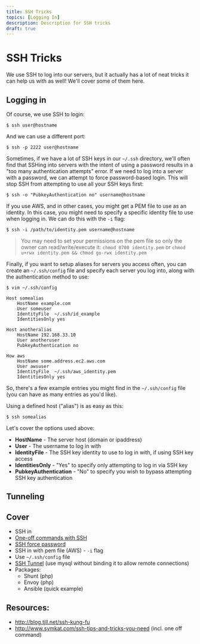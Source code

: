 ```yaml
---
title: SSH Tricks
topics: [Logging In]
description: Description for SSH tricks
draft: true
---
```

# SSH Tricks

We use SSH to log into our servers, but it actually has a lot of neat tricks it can help us with as well! We'll cover some of them here.

## Logging in

Of course, we use SSH to login:

	$ ssh user@hostname

And we can use a different port:

	$ ssh -p 2222 user@hostname	

Sometimes, if we have a lot of SSH keys in our `~/.ssh` directory, we'll often find that SSHing into servers with the intent of using a password results in a "too many authentication attempts" error. If we need to log into a server with a password, we can attempt to force password-based login. This will stop SSH from attempting to use all your SSH keys first:

	$ ssh -o "PubkeyAuthentication no" username@hostname

If you use AWS, and in other cases, you might get a PEM file to use as an identity. In this case, you might need to specify a specific identity file to use when logging in. We can do this with the `-i` flag:

	$ ssh -i /path/to/identity.pem username@hostname
	
> You may need to set your permissions on the pem file so only the owner can read/write/execute it: `chmod 0700 identity.pem` or `chmod u+rwx identity.pem && chmod go-rwx identity.pem`

Finally, if you want to setup aliases for servers you access often, you can create an `~/.ssh/config` file and specify each server you log into, along with the authentication method to use:

	$ vim ~/.ssh/config
	
	Host somealias
		HostName example.com
		User someuser
		IdentityFile  ~/.ssh/id_example
		IdentitiesOnly yes
		
	Host anotheralias
		HostName 192.168.33.10
		User anotheruser
		PubkeyAuthentication no
	
	How aws
		HostName some.address.ec2.aws.com
		User awsuser
		IdentityFile  ~/.ssh/aws_identity.pem
		IdentitiesOnly yes

So, there's a few example entries you might find in the `~/.ssh/config` file (you can have as many entries as you'd like).

Using a defined host ("alias") is as easy as this:

	$ ssh somealias

Let's cover the options used above:

* **HostName** - The server host (domain or ipaddress)
* **User** - The username to log in with
* **IdentityFile** - The SSH key identity to use to log in with, if using SSH key access
* **IdentitiesOnly**  - "Yes" to specify only attempting to log in via SSH key
* **PubkeyAuthentication** - "No" to specify you wish to bypass attempting SSH key authentication

## Tunneling



## Cover

* SSH in
* [One-off commands with SSH](http://www.symkat.com/ssh-tips-and-tricks-you-need)
* [SSH force password](http://bijayrungta.com/force-ssh-to-use-password-instead-of-public-key)
* SSH in with pem file (AWS) - `-i` flag
* Use `~/.ssh/config` file
* [SSH Tunnel](http://blog.sensible.io/2014/05/17/ssh-tunnel-local-and-remote-port-forwarding-explained-with-examples.html) (use mysql without binding it to allow remote connections)
* Packages:
	* Shunt (php)
	* Envoy (php)
	* Ansible (quick example)
	

## Resources:

* http://blog.tjll.net/ssh-kung-fu
* http://www.symkat.com/ssh-tips-and-tricks-you-need (incl. one off command)